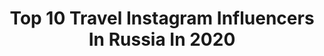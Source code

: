 ---
title: Top 10 Travel Instagram Influencers In Russia In 2020
description: >-
  Find top travel Instagram influencers in Russia in 2020. Most popular hashtags: #travel #video #travelblog.
platform: Instagram
hits: 1320
text_top: Identify the most popular Instagram profiles on inBeat.
text_bottom: Our database has 1320 Instagram influencers like this in Russia for you to contact.
profiles:
  - username: "julie_pr_spb"
    fullname: >-
      Вышивка за чашкой кофе☕️
    bio: >-
      🔻Магазин ⏩ @crossstitch.pro 🔻Вышивка #вышивка_julie_pr 🔻Выставки #выставки_julie_pr 🔻Путешествия #travel_julie_pr 🔻Блог 🌐julie-pr.ru
    location: "Russia"
    followers: 13627
    engagement: 712
    commentsToLikes: 0.029228
    id: ck9win6kb31cg0j78d2v0s8ac
    verified: false
    hashtags: "#travel"
  - username: "elvira_1_"
    fullname: >-
      Эльвира Шигапова
    bio: >-
      📺 журналист 1 Канала /journalist 1TV Channel Russia 📝пишу/writing 🌎путешествую/traveling 🎨рисую/drawing
    location: "Russia"
    followers: 5525
    engagement: 2732
    commentsToLikes: 0.144124
    id: ckap6v4iehh440i78wepuv4fz
    verified: false
    hashtags: "#tv, #family, #fam, #lady"
  - username: "stefandariana"
    fullname: >-
      
    bio: >-
      traveling with dogs inspiration project @ph.stefandariana Moscow | Izmir
    location: "Russia"
    followers: 6726
    engagement: 1873
    commentsToLikes: 0.113332
    id: ck14k9d56oeki0i194uf79z4m
    verified: false
    hashtags: "#ankara, #travelblog, #husky, #huskylove"
  - username: "jusjka"
    fullname: >-
      Travel Latvia & Baltics / РИГА
    bio: >-
      🏕Маршруты по странам Балтии/ Maršruti Baltijā 🕵🏽‍♀️Необычные места и простые отзывы 🗺Куда поехать на выходных: #jusjka_i ⠀ 🚘MARŠRUTI / TRAVEL ROUTES:
    location: "Russia"
    followers: 11506
    engagement: 1167
    commentsToLikes: 0.650608
    id: ck0u2mxns0et20i19eewgwiit
    verified: false
    hashtags: "#konkursslatvija, #riga, #konkurss, #latvija"
  - username: "missis_oleana_mva"
    fullname: >-
      Oleana|Travel🌷Hygge
    bio: >-
      ✈ travel - diary with love ❀ ♡ собираю фото из разных уголков мира 🌿заряжаю счастьем и гармонией • создаю декор для фотодней ✐ Loleana@bk.ru
    location: "Russia"
    followers: 33821
    engagement: 738
    commentsToLikes: 0.048443
    id: ck15tif1qi8h90i198jnmos9t
    verified: false
    hashtags: "#victoriassecretrussia"
  - username: "oksana.happysoul"
    fullname: >-
      Oksana Rudenko
    bio: >-
      🌏 World Citizen ✈️ Passionate Traveller 👩🏼‍💻 Business Development Professional 💫 Beauty and lifestyle
    location: "Russia"
    followers: 20331
    engagement: 1053
    commentsToLikes: 0.050534
    id: ckaoxorsoe5l30i78d3vejq83
    verified: false
    hashtags: ""
  - username: "_alinakalinina_"
    fullname: >-
      Алина Калинина
    bio: >-
      LIFESTYLE & TRAVEL & DRIVE 📝 В свободное время пишу про отношения и думаю о жизни
    location: "Russia"
    followers: 67509
    engagement: 425
    commentsToLikes: 0.086492
    id: ck55k9r1sytgn0i11lebc75gw
    verified: false
    hashtags: "#smm, #video, #liketime, #liketimes"
  - username: "_diana_gd"
    fullname: >-
      𝐿𝒾𝒻𝑒𝓈𝓉𝓎𝓁𝑒 & 𝓉𝓇𝒶𝓋𝑒𝓁
    bio: >-
      🧳 Путешественник со стажем 👗 Помешана на моде ✈️ Групповые путешествия со смыслом в @newconcept.travel ☁️ Вдохновляю и вдохновляюсь
    location: "Russia"
    followers: 3220
    engagement: 2549
    commentsToLikes: 0.074704
    id: ckap43d4y5nvi0i78qzz96052
    verified: false
    hashtags: ""
  - username: "ekaterinanefedova_"
    fullname: >-
      Екатерина Блогер Мама Самара
    bio: >-
      🔸️покажу где скидки #помагазинам_kate 🔸️делюсь рецептами 🔸️путешествую по Самаре #kat_samara_travel 🔸️Еженедельные РОЗЫГРЫШИ 🎁
    location: "Russia"
    followers: 12154
    engagement: 786
    commentsToLikes: 0.780209
    id: ck6u3sh53zmca0j71xf593r8m
    verified: false
    hashtags: "#faberlicbeyourbest"
  - username: "_inna_demchenko"
    fullname: >-
      INNA 🦂
    bio: >-
      • travelholic • 20 countries... ★ • sport🤍 • founder : @keeplove_krd_ @cosmetic.love.krd @gate__17
    location: "Russia"
    followers: 42188
    engagement: 712
    commentsToLikes: 0.025908
    id: ck6u4mtm24mdj0j71e2oh0i87
    verified: false
    hashtags: ""
---